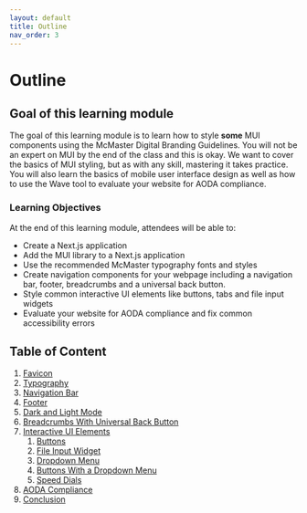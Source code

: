 ```yaml
---
layout: default
title: Outline
nav_order: 3
---
```

# Outline

## Goal of this learning module

The goal of this learning module is to learn how to style **some** MUI components using the McMaster Digital Branding Guidelines. You will not be an expert on MUI by the end of the class and this is okay. We want to cover the basics of MUI styling, but as with any skill, mastering it takes practice. You will also learn the basics of mobile user interface design as well as how to use the Wave tool to evaluate your website for AODA compliance.

### Learning Objectives

At the end of this learning module, attendees will be able to:

- Create a Next.js application
- Add the MUI library to a Next.js application
- Use the recommended McMaster typography fonts and styles
- Create navigation components for your webpage including a navigation bar, footer, breadcrumbs and a universal back button.
- Style common interactive UI elements like buttons, tabs and file input widgets
- Evaluate your website for AODA compliance and fix common accessibility errors

## Table of Content

1. [Favicon](favicon.md)
2. [Typography](typography.md)
3. [Navigation Bar](navigation-bar.md)
4. [Footer](footer.md)
5. [Dark and Light Mode](dark-light-mode.md)
6. [Breadcrumbs With Universal Back Button](breadcrumbs-back.md)
7. [Interactive UI Elements](interactive-ui-elements.md)
	1. [Buttons](interactive-ui-elements.md#buttons)
	2. [File Input Widget](interactive-ui-elements.md#file-input-widget)
	3. [Dropdown Menu](interactive-ui-elements.md#dropdown-menu)
	4. [Buttons With a Dropdown Menu](interactive-ui-elements.md#buttons-with-a-dropdown-menu)
	5. [Speed Dials](interactive-ui-elements.md#speed-dials)
8. [AODA Compliance](aoda.md)
9. [Conclusion](conclusion.md)
